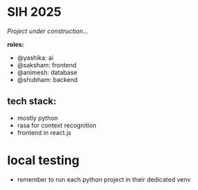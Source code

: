 # SIH 2025

_Project under construction..._

**roles:**

- @yashika: ai
- @saksham: frontend
- @animesh: database
- @shubham: backend

## tech stack:

- mostly python
- rasa for context recognition
- frontend in react.js

# local testing

- remember to run each python project in their dedicated venv
